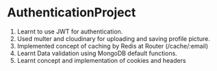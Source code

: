 # AuthenticationProject
1. Learnt to use JWT for authentication.
2. Used multer and cloudinary for uploading and saving profile picture.
3. Implemented concept of caching by Redis at Router (/cache/:email)
4. Learnt Data validation using MongoDB default functions.
5. Learnt concept and implementation of cookies and headers

